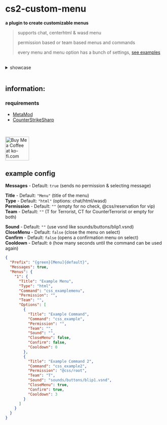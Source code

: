 # cs2-custom-menu
**a plugin to create customizable menus**
> supports chat, centerhtml & wasd menu
>
> permission based or team based menus and commands
>
> every menu and menu option has a bunch of settings, <a href="#config-example">see examples</a>

<br>

<details>
	<summary>showcase</summary>
	<video src="https://github.com/user-attachments/assets/07574910-1b56-48e4-90de-39342743bdaa">
</details>

<br>

## information:

### requirements
- [MetaMod](https://cs2.poggu.me/metamod/installation)
- [CounterStrikeSharp](https://github.com/roflmuffin/CounterStrikeSharp)

<br>

<a href='https://ko-fi.com/G2G2Y3Z9R' target='_blank'><img style='border:0px; height:75px;' src='https://storage.ko-fi.com/cdn/brandasset/kofi_s_tag_dark.png?_gl=1*6vhavf*_gcl_au*MTIwNjcwMzM4OC4xNzE1NzA0NjM5*_ga*NjE5MjYyMjkzLjE3MTU3MDQ2MTM.*_ga_M13FZ7VQ2C*MTcyMjIwMDA2NS4xNy4xLjE3MjIyMDA0MDUuNjAuMC4w' border='0' alt='Buy Me a Coffee at ko-fi.com' /></a> <br>

## example config
<a name="config-example"></a>
**Messages** - Default: `true` (sends no permission & selecting message) <br>

**Title** - Default: `"Menu"` (title of the menu) <br>
**Type** - Default: `"html"` (options: chat/html/wasd) <br>
**Permission** - Default: `""` (empty for no check, @css/reservation for vip) <br>
**Team** - Default: `""` (T for Terrorist, CT for CounterTerrorist or empty for both) <br>

**Sound** - Default: `""` (use vsnd like sounds/buttons/blip1.vsnd) <br>
**CloseMenu** - Default: `false` (close the menu on select) <br>
**Confirm** - Default: `false` (opens a confirmation menu on select) <br>
**Cooldown** - Default: `0` (how many seconds until the command can be used again) <br>

```json
{
  "Prefix": "{green}[Menu]{default}",
  "Messages": true,
  "Menus": {
    "1": {
      "Title": "Example Menu",
      "Type": "html",
      "Command": "css_examplemenu",
      "Permission": "",
      "Team": "",
      "Options": [
        {
          "Title": "Example Command",
          "Command": "css_example",
          "Permission": "",
          "Team": "",
          "Sound": "",
          "CloseMenu": false,
          "Confirm": false,
          "Cooldown": 0
        },
        {
          "Title": "Example Command 2",
          "Command": "css_example2",
          "Permission": "@css/root",
          "Team": "T",
          "Sound": "sounds/buttons/blip1.vsnd",
          "CloseMenu": true,
          "Confirm": true,
          "Cooldown": 3
        }
      ]
    }
  }
}
```